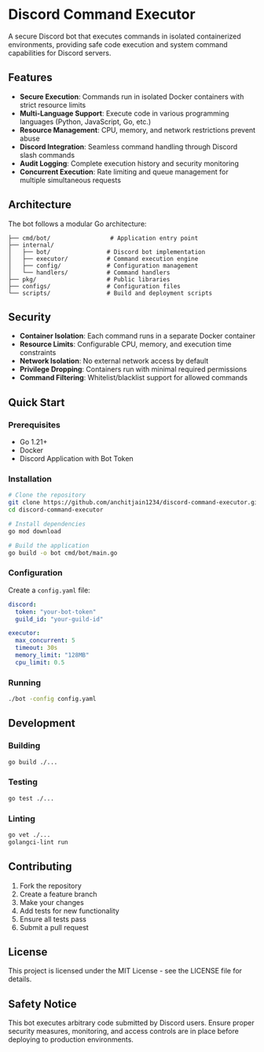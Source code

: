 # Discord Command Executor

A secure Discord bot that executes commands in isolated containerized environments, providing safe code execution and system command capabilities for Discord servers.

## Features

- **Secure Execution**: Commands run in isolated Docker containers with strict resource limits
- **Multi-Language Support**: Execute code in various programming languages (Python, JavaScript, Go, etc.)
- **Resource Management**: CPU, memory, and network restrictions prevent abuse
- **Discord Integration**: Seamless command handling through Discord slash commands
- **Audit Logging**: Complete execution history and security monitoring
- **Concurrent Execution**: Rate limiting and queue management for multiple simultaneous requests

## Architecture

The bot follows a modular Go architecture:

```
├── cmd/bot/                 # Application entry point
├── internal/
│   ├── bot/                # Discord bot implementation
│   ├── executor/           # Command execution engine
│   ├── config/             # Configuration management
│   └── handlers/           # Command handlers
├── pkg/                    # Public libraries
├── configs/                # Configuration files
└── scripts/                # Build and deployment scripts
```

## Security

- **Container Isolation**: Each command runs in a separate Docker container
- **Resource Limits**: Configurable CPU, memory, and execution time constraints
- **Network Isolation**: No external network access by default
- **Privilege Dropping**: Containers run with minimal required permissions
- **Command Filtering**: Whitelist/blacklist support for allowed commands

## Quick Start

### Prerequisites

- Go 1.21+
- Docker
- Discord Application with Bot Token

### Installation

```bash
# Clone the repository
git clone https://github.com/anchitjain1234/discord-command-executor.git
cd discord-command-executor

# Install dependencies
go mod download

# Build the application
go build -o bot cmd/bot/main.go
```

### Configuration

Create a `config.yaml` file:

```yaml
discord:
  token: "your-bot-token"
  guild_id: "your-guild-id"

executor:
  max_concurrent: 5
  timeout: 30s
  memory_limit: "128MB"
  cpu_limit: 0.5
```

### Running

```bash
./bot -config config.yaml
```

## Development

### Building

```bash
go build ./...
```

### Testing

```bash
go test ./...
```

### Linting

```bash
go vet ./...
golangci-lint run
```

## Contributing

1. Fork the repository
2. Create a feature branch
3. Make your changes
4. Add tests for new functionality
5. Ensure all tests pass
6. Submit a pull request

## License

This project is licensed under the MIT License - see the LICENSE file for details.

## Safety Notice

This bot executes arbitrary code submitted by Discord users. Ensure proper security measures, monitoring, and access controls are in place before deploying to production environments.